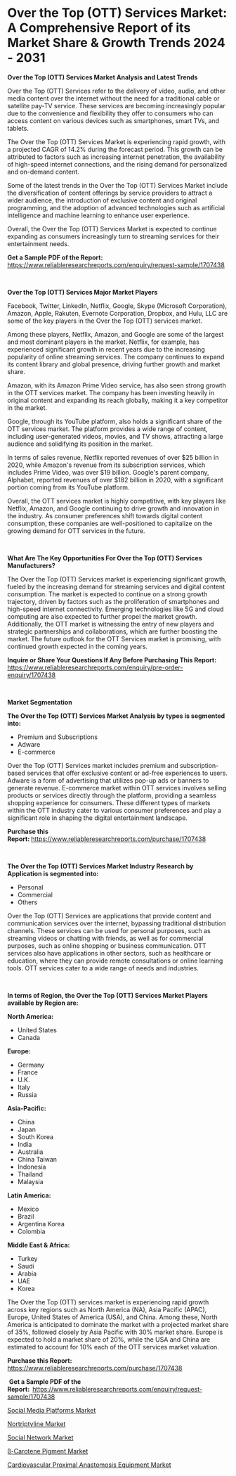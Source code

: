 <p><h1>Over the Top (OTT) Services Market: A Comprehensive Report of its Market Share & Growth Trends 2024 - 2031</h1></p><p><strong>Over the Top (OTT) Services Market Analysis and Latest Trends</strong></p>
<p><p>Over the Top (OTT) Services refer to the delivery of video, audio, and other media content over the internet without the need for a traditional cable or satellite pay-TV service. These services are becoming increasingly popular due to the convenience and flexibility they offer to consumers who can access content on various devices such as smartphones, smart TVs, and tablets.</p><p>The Over the Top (OTT) Services Market is experiencing rapid growth, with a projected CAGR of 14.2% during the forecast period. This growth can be attributed to factors such as increasing internet penetration, the availability of high-speed internet connections, and the rising demand for personalized and on-demand content.</p><p>Some of the latest trends in the Over the Top (OTT) Services Market include the diversification of content offerings by service providers to attract a wider audience, the introduction of exclusive content and original programming, and the adoption of advanced technologies such as artificial intelligence and machine learning to enhance user experience.</p><p>Overall, the Over the Top (OTT) Services Market is expected to continue expanding as consumers increasingly turn to streaming services for their entertainment needs.</p></p>
<p><strong>Get a Sample PDF of the Report:&nbsp;</strong> <a href="https://www.reliableresearchreports.com/enquiry/request-sample/1707438">https://www.reliableresearchreports.com/enquiry/request-sample/1707438</a></p>
<p>&nbsp;</p>
<p><strong>Over the Top (OTT) Services Major Market Players</strong></p>
<p><p>Facebook, Twitter, LinkedIn, Netflix, Google, Skype (Microsoft Corporation), Amazon, Apple, Rakuten, Evernote Corporation, Dropbox, and Hulu, LLC are some of the key players in the Over the Top (OTT) services market. </p><p>Among these players, Netflix, Amazon, and Google are some of the largest and most dominant players in the market. Netflix, for example, has experienced significant growth in recent years due to the increasing popularity of online streaming services. The company continues to expand its content library and global presence, driving further growth and market share.</p><p>Amazon, with its Amazon Prime Video service, has also seen strong growth in the OTT services market. The company has been investing heavily in original content and expanding its reach globally, making it a key competitor in the market.</p><p>Google, through its YouTube platform, also holds a significant share of the OTT services market. The platform provides a wide range of content, including user-generated videos, movies, and TV shows, attracting a large audience and solidifying its position in the market.</p><p>In terms of sales revenue, Netflix reported revenues of over $25 billion in 2020, while Amazon's revenue from its subscription services, which includes Prime Video, was over $19 billion. Google's parent company, Alphabet, reported revenues of over $182 billion in 2020, with a significant portion coming from its YouTube platform.</p><p>Overall, the OTT services market is highly competitive, with key players like Netflix, Amazon, and Google continuing to drive growth and innovation in the industry. As consumer preferences shift towards digital content consumption, these companies are well-positioned to capitalize on the growing demand for OTT services in the future.</p></p>
<p>&nbsp;</p>
<p><strong>What Are The Key Opportunities For Over the Top (OTT) Services Manufacturers?</strong></p>
<p><p>The Over the Top (OTT) Services market is experiencing significant growth, fueled by the increasing demand for streaming services and digital content consumption. The market is expected to continue on a strong growth trajectory, driven by factors such as the proliferation of smartphones and high-speed internet connectivity. Emerging technologies like 5G and cloud computing are also expected to further propel the market growth. Additionally, the OTT market is witnessing the entry of new players and strategic partnerships and collaborations, which are further boosting the market. The future outlook for the OTT Services market is promising, with continued growth expected in the coming years.</p></p>
<p><strong>Inquire or Share Your Questions If Any Before Purchasing This Report:</strong> <a href="https://www.reliableresearchreports.com/enquiry/pre-order-enquiry/1707438">https://www.reliableresearchreports.com/enquiry/pre-order-enquiry/1707438</a></p>
<p>&nbsp;</p>
<p><strong>Market Segmentation</strong></p>
<p><strong>The Over the Top (OTT) Services Market Analysis by types is segmented into:</strong></p>
<p><ul><li>Premium and Subscriptions</li><li>Adware</li><li>E-commerce</li></ul></p>
<p><p>Over the Top (OTT) Services market includes premium and subscription-based services that offer exclusive content or ad-free experiences to users. Adware is a form of advertising that utilizes pop-up ads or banners to generate revenue. E-commerce market within OTT services involves selling products or services directly through the platform, providing a seamless shopping experience for consumers. These different types of markets within the OTT industry cater to various consumer preferences and play a significant role in shaping the digital entertainment landscape.</p></p>
<p><strong>Purchase this Report:&nbsp;</strong><a href="https://www.reliableresearchreports.com/purchase/1707438">https://www.reliableresearchreports.com/purchase/1707438</a></p>
<p>&nbsp;</p>
<p><strong>The Over the Top (OTT) Services Market Industry Research by Application is segmented into:</strong></p>
<p><ul><li>Personal</li><li>Commercial</li><li>Others</li></ul></p>
<p><p>Over the Top (OTT) Services are applications that provide content and communication services over the internet, bypassing traditional distribution channels. These services can be used for personal purposes, such as streaming videos or chatting with friends, as well as for commercial purposes, such as online shopping or business communication. OTT services also have applications in other sectors, such as healthcare or education, where they can provide remote consultations or online learning tools. OTT services cater to a wide range of needs and industries.</p></p>
<p>&nbsp;</p>
<p><strong>In terms of Region, the Over the Top (OTT) Services Market Players available by Region are:</strong></p>
<p>
    <p> <strong> North America: </strong>
        <ul>
            <li>United States</li>
            <li>Canada</li>
        </ul>
        </p> 
    <p> <strong> Europe: </strong>
        <ul>
            <li>Germany</li>
            <li>France</li>
            <li>U.K.</li>
            <li>Italy</li>
            <li>Russia</li>
        </ul>
        </p> 
    <p> <strong> Asia-Pacific: </strong>
        <ul>
            <li>China</li>
            <li>Japan</li>
            <li>South Korea</li>
            <li>India</li>
            <li>Australia</li>
            <li>China Taiwan</li>
            <li>Indonesia</li>
            <li>Thailand</li>
            <li>Malaysia</li>
        </ul>
        </p> 
    <p> <strong> Latin America: </strong>
        <ul>
            <li>Mexico</li>
            <li>Brazil</li>
            <li>Argentina Korea</li>
            <li>Colombia</li>
        </ul>
        </p> 
    <p> <strong> Middle East & Africa: </strong>
        <ul>
            <li>Turkey</li>
            <li>Saudi</li>
            <li>Arabia</li>
            <li>UAE</li>
            <li>Korea</li>
        </ul>
    </p>
    </p>
<p><p>The Over the Top (OTT) services market is experiencing rapid growth across key regions such as North America (NA), Asia Pacific (APAC), Europe, United States of America (USA), and China. Among these, North America is anticipated to dominate the market with a projected market share of 35%, followed closely by Asia Pacific with 30% market share. Europe is expected to hold a market share of 20%, while the USA and China are estimated to account for 10% each of the OTT services market valuation.</p></p>
<p><strong>Purchase this Report: </strong><a href="https://www.reliableresearchreports.com/purchase/1707438">https://www.reliableresearchreports.com/purchase/1707438</a></p>
<p>&nbsp;<strong>Get a Sample PDF of the Report:&nbsp;&nbsp;</strong><a href="https://www.reliableresearchreports.com/enquiry/request-sample/1707438">https://www.reliableresearchreports.com/enquiry/request-sample/1707438</a></p>
<p><strong></strong></p>
<p><p><a href="https://github.com/PeterParrish5/Market-Research-Report-List-3/blob/main/social-media-platforms-market.md">Social Media Platforms Market</a></p><p><a href="https://medium.com/@itzelheller546/nortriptyline-market-the-key-to-successful-business-strategy-forecast-till-2031-4be4c7b98efc">Nortriptyline Market</a></p><p><a href="https://github.com/laholand/Market-Research-Report-List-2/blob/main/social-network-market.md">Social Network Market</a></p><p><a href="https://issuu.com/reportprime-2/docs/b-carotene-pigment-market-size-2030.pptx">β-Carotene Pigment Market</a></p><p><a href="https://issuu.com/reportprime-2/docs/cardiovascular-proximal-anastomosis-equipment-mark">Cardiovascular Proximal Anastomosis Equipment Market</a></p></p>